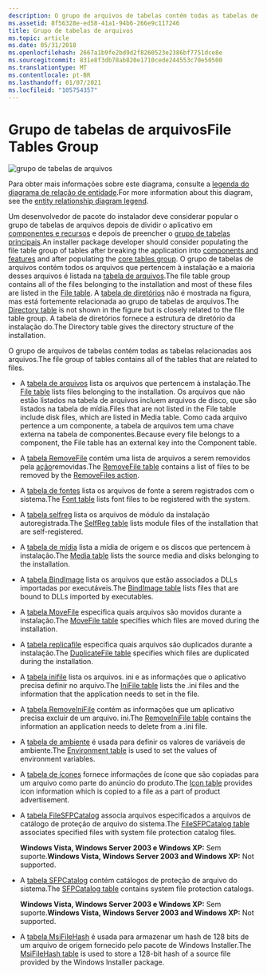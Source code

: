 ```yaml
---
description: O grupo de arquivos de tabelas contém todas as tabelas de Windows Installer relacionadas aos arquivos.
ms.assetid: 8f56328e-ed58-41a1-94b6-266e9c117246
title: Grupo de tabelas de arquivos
ms.topic: article
ms.date: 05/31/2018
ms.openlocfilehash: 2667a1b9fe2bd9d2f8260523e2386bf7751dce8e
ms.sourcegitcommit: 831e8f3db78ab820e1710cede244553c70e50500
ms.translationtype: MT
ms.contentlocale: pt-BR
ms.lasthandoff: 01/07/2021
ms.locfileid: "105754357"
---
```

# <a name="file-tables-group"></a><span data-ttu-id="b9600-103">Grupo de tabelas de arquivos</span><span class="sxs-lookup"><span data-stu-id="b9600-103">File Tables Group</span></span>

![grupo de tabelas de arquivos](images/filegrp.png)

<span data-ttu-id="b9600-105">Para obter mais informações sobre este diagrama, consulte a [legenda do diagrama de relação de entidade](entity-relationship-diagram-legend.md).</span><span class="sxs-lookup"><span data-stu-id="b9600-105">For more information about this diagram, see the [entity relationship diagram legend](entity-relationship-diagram-legend.md).</span></span>

<span data-ttu-id="b9600-106">Um desenvolvedor de pacote do instalador deve considerar popular o grupo de tabelas de arquivos depois de dividir o aplicativo em [componentes e recursos](components-and-features.md) e depois de preencher o [grupo de tabelas principais](core-tables-group.md).</span><span class="sxs-lookup"><span data-stu-id="b9600-106">An installer package developer should consider populating the file table group of tables after breaking the application into [components and features](components-and-features.md) and after populating the [core tables group](core-tables-group.md).</span></span> <span data-ttu-id="b9600-107">O grupo de tabelas de arquivos contém todos os arquivos que pertencem à instalação e a maioria desses arquivos é listada na [tabela de arquivos](file-table.md).</span><span class="sxs-lookup"><span data-stu-id="b9600-107">The file table group contains all of the files belonging to the installation and most of these files are listed in the [File table](file-table.md).</span></span> <span data-ttu-id="b9600-108">A [tabela de diretórios](directory-table.md) não é mostrada na figura, mas está fortemente relacionada ao grupo de tabelas de arquivos.</span><span class="sxs-lookup"><span data-stu-id="b9600-108">The [Directory table](directory-table.md) is not shown in the figure but is closely related to the file table group.</span></span> <span data-ttu-id="b9600-109">A tabela de diretórios fornece a estrutura de diretório da instalação do.</span><span class="sxs-lookup"><span data-stu-id="b9600-109">The Directory table gives the directory structure of the installation.</span></span>

<span data-ttu-id="b9600-110">O grupo de arquivos de tabelas contém todas as tabelas relacionadas aos arquivos.</span><span class="sxs-lookup"><span data-stu-id="b9600-110">The file group of tables contains all of the tables that are related to files.</span></span>

-   <span data-ttu-id="b9600-111">A [tabela de arquivos](file-table.md) lista os arquivos que pertencem à instalação.</span><span class="sxs-lookup"><span data-stu-id="b9600-111">The [File table](file-table.md) lists files belonging to the installation.</span></span> <span data-ttu-id="b9600-112">Os arquivos que não estão listados na tabela de arquivos incluem arquivos de disco, que são listados na tabela de mídia.</span><span class="sxs-lookup"><span data-stu-id="b9600-112">Files that are not listed in the File table include disk files, which are listed in Media table.</span></span> <span data-ttu-id="b9600-113">Como cada arquivo pertence a um componente, a tabela de arquivos tem uma chave externa na tabela de componentes.</span><span class="sxs-lookup"><span data-stu-id="b9600-113">Because every file belongs to a component, the File table has an external key into the Component table.</span></span>
-   <span data-ttu-id="b9600-114">A [tabela RemoveFile](removefile-table.md) contém uma lista de arquivos a serem removidos pela [ação](removefiles-action.md)removidas.</span><span class="sxs-lookup"><span data-stu-id="b9600-114">The [RemoveFile table](removefile-table.md) contains a list of files to be removed by the [RemoveFiles action](removefiles-action.md).</span></span>
-   <span data-ttu-id="b9600-115">A [tabela de fontes](font-table.md) lista os arquivos de fonte a serem registrados com o sistema.</span><span class="sxs-lookup"><span data-stu-id="b9600-115">The [Font table](font-table.md) lists font files to be registered with the system.</span></span>
-   <span data-ttu-id="b9600-116">A [tabela selfreg](selfreg-table.md) lista os arquivos de módulo da instalação autoregistrada.</span><span class="sxs-lookup"><span data-stu-id="b9600-116">The [SelfReg table](selfreg-table.md) lists module files of the installation that are self-registered.</span></span>
-   <span data-ttu-id="b9600-117">A [tabela de mídia](media-table.md) lista a mídia de origem e os discos que pertencem à instalação.</span><span class="sxs-lookup"><span data-stu-id="b9600-117">The [Media table](media-table.md) lists the source media and disks belonging to the installation.</span></span>
-   <span data-ttu-id="b9600-118">A [tabela BindImage](bindimage-table.md) lista os arquivos que estão associados a DLLs importadas por executáveis.</span><span class="sxs-lookup"><span data-stu-id="b9600-118">The [BindImage table](bindimage-table.md) lists files that are bound to DLLs imported by executables.</span></span>
-   <span data-ttu-id="b9600-119">A [tabela MoveFile](movefile-table.md) especifica quais arquivos são movidos durante a instalação.</span><span class="sxs-lookup"><span data-stu-id="b9600-119">The [MoveFile table](movefile-table.md) specifies which files are moved during the installation.</span></span>
-   <span data-ttu-id="b9600-120">A [tabela replicafile](duplicatefile-table.md) especifica quais arquivos são duplicados durante a instalação.</span><span class="sxs-lookup"><span data-stu-id="b9600-120">The [DuplicateFile table](duplicatefile-table.md) specifies which files are duplicated during the installation.</span></span>
-   <span data-ttu-id="b9600-121">A [tabela inifile](inifile-table.md) lista os arquivos. ini e as informações que o aplicativo precisa definir no arquivo.</span><span class="sxs-lookup"><span data-stu-id="b9600-121">The [IniFile table](inifile-table.md) lists the .ini files and the information that the application needs to set in the file.</span></span>
-   <span data-ttu-id="b9600-122">A [tabela RemoveIniFile](removeinifile-table.md) contém as informações que um aplicativo precisa excluir de um arquivo. ini.</span><span class="sxs-lookup"><span data-stu-id="b9600-122">The [RemoveIniFile table](removeinifile-table.md) contains the information an application needs to delete from a .ini file.</span></span>
-   <span data-ttu-id="b9600-123">A [tabela de ambiente](environment-table.md) é usada para definir os valores de variáveis de ambiente.</span><span class="sxs-lookup"><span data-stu-id="b9600-123">The [Environment table](environment-table.md) is used to set the values of environment variables.</span></span>
-   <span data-ttu-id="b9600-124">A [tabela de ícones](icon-table.md) fornece informações de ícone que são copiadas para um arquivo como parte do anúncio do produto.</span><span class="sxs-lookup"><span data-stu-id="b9600-124">The [Icon table](icon-table.md) provides icon information which is copied to a file as a part of product advertisement.</span></span>
-   <span data-ttu-id="b9600-125">A [tabela FileSFPCatalog](filesfpcatalog-table.md) associa arquivos especificados a arquivos de catálogo de proteção de arquivo do sistema.</span><span class="sxs-lookup"><span data-stu-id="b9600-125">The [FileSFPCatalog table](filesfpcatalog-table.md) associates specified files with system file protection catalog files.</span></span>

    <span data-ttu-id="b9600-126">**Windows Vista, Windows Server 2003 e Windows XP:** Sem suporte.</span><span class="sxs-lookup"><span data-stu-id="b9600-126">**Windows Vista, Windows Server 2003 and Windows XP:** Not supported.</span></span>

-   <span data-ttu-id="b9600-127">A [tabela SFPCatalog](sfpcatalog-table.md) contém catálogos de proteção de arquivo do sistema.</span><span class="sxs-lookup"><span data-stu-id="b9600-127">The [SFPCatalog table](sfpcatalog-table.md) contains system file protection catalogs.</span></span>

    <span data-ttu-id="b9600-128">**Windows Vista, Windows Server 2003 e Windows XP:** Sem suporte.</span><span class="sxs-lookup"><span data-stu-id="b9600-128">**Windows Vista, Windows Server 2003 and Windows XP:** Not supported.</span></span>

-   <span data-ttu-id="b9600-129">A [tabela MsiFileHash](msifilehash-table.md) é usada para armazenar um hash de 128 bits de um arquivo de origem fornecido pelo pacote de Windows Installer.</span><span class="sxs-lookup"><span data-stu-id="b9600-129">The [MsiFileHash table](msifilehash-table.md) is used to store a 128-bit hash of a source file provided by the Windows Installer package.</span></span>

 

 



